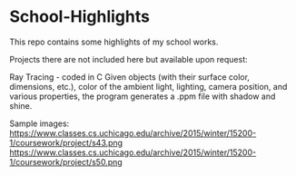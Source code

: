 # School-Highlights
This repo contains some highlights of my school works.

Projects there are not included here but available upon request:

Ray Tracing - coded in C
Given objects (with their surface color, dimensions, etc.), color of the ambient light, lighting, camera position,
and various properties, the program generates a .ppm file with shadow and shine.

Sample images:
https://www.classes.cs.uchicago.edu/archive/2015/winter/15200-1/coursework/project/s43.png
https://www.classes.cs.uchicago.edu/archive/2015/winter/15200-1/coursework/project/s50.png
